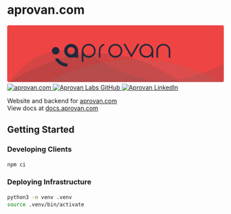 # aprovan.com

![Aprovan](https://raw.githubusercontent.com/AprovanLabs/aprovan.com/main/docs/assets/header.svg)
<br />
<a href="https://aprovan.com">
<img height="20" src="https://img.shields.io/badge/aprovan.com-ef4444?style=flat-square" alt="aprovan.com">
</a>
<a href="https://github.com/AprovanLabs/data-science">
<img height="20" src="https://img.shields.io/badge/-AprovanLabs-000000?style=flat-square&logo=GitHub&logoColor=white&link=https://github.com/AprovanLabs/" alt="Aprovan Labs GitHub" />
</a>
<a href="https://www.linkedin.com/company/aprovan">
<img height="20" src="https://img.shields.io/badge/-Aprovan-blue?style=flat-square&logo=Linkedin&logoColor=white&link=https://www.linkedin.com/company/aprovan)" alt="Aprovan LinkedIn">
</a>

Website and backend for [aprovan.com](https://aprovan.com)  
View docs at [docs.aprovan.com](https://aprovanlabs.github.io/aprovan.com/)

## Getting Started

### Developing Clients

```sh
npm ci
```

### Deploying Infrastructure

```sh
python3 -m venv .venv
source .venv/bin/activate
```
